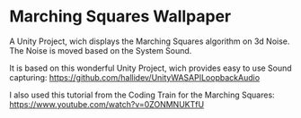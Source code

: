 # Marching Squares Wallpaper

A Unity Project, wich displays the Marching Squares algorithm on 3d Noise. The Noise is moved based on the System Sound.

It is based on this wonderful Unity Project, wich provides easy to use Sound capturing:
https://github.com/hallidev/UnityWASAPILoopbackAudio

I also used this tutorial from the Coding Train for the Marching Squares: 
https://www.youtube.com/watch?v=0ZONMNUKTfU

